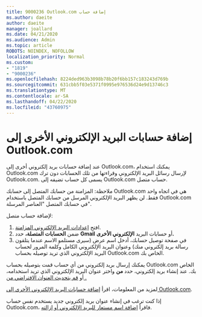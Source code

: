 ```yaml
---
title: 9000236 Outlook.com إضافة حساب
ms.author: daeite
author: daeite
manager: joallard
ms.date: 04/21/2020
ms.audience: Admin
ms.topic: article
ROBOTS: NOINDEX, NOFOLLOW
localization_priority: Normal
ms.custom:
- "1819"
- "9000236"
ms.openlocfilehash: 8224ded963b3098b78b20f6bb157c183243d769b
ms.sourcegitcommit: 631cbb5f03e5371f0995e976536d24e9d13746c3
ms.translationtype: MT
ms.contentlocale: ar-SA
ms.lasthandoff: 04/22/2020
ms.locfileid: "43760975"
---
```

# <a name="add-your-other-email-accounts-to-outlookcom"></a>إضافة حسابات البريد الإلكتروني الأخرى إلى Outlook.com

عند إضافة حسابات بريد إلكتروني أخرى إلى Outlook.com، يمكنك استخدام Outlook.com لإرسال رسائل البريد الإلكتروني وقراءتها من تلك الحسابات دون ترك Outlook.com. يسمى كل حساب تضيفه إلى Outlook.com حساب متصل.

ملاحظة: المزامنة من حسابك المتصل إلى حسابك Outlook.com هي في اتجاه واحد فقط. لن يظهر البريد الإلكتروني المرسل من حسابك المتصل باستخدام Outlook.com في حسابك المتصل "العناصر المرسلة".

لإضافة حساب متصل:

1. افتح [إعدادات البريد الإلكتروني المزامنة](https://go.microsoft.com/fwlink/?linkid=875264).
2. ضمن **الحسابات المتصلة،** حدد **Gmail** أو حسابات البريد **الإلكتروني الأخرى.**
3. في صفحة توصيل حسابك، أدخل اسم عرض (سيرى مستلمو الاسم عندما يتلقون رسالة بريد إلكتروني منك) وعنوان البريد الإلكتروني الكامل وكلمة المرور لحساب البريد الإلكتروني الذي تريد توصيله بحساب Outlook.com الخاص بك.

يمكنك إرسال بريد إلكتروني من أي حساب قمت بتوصيله بحساب Outlook.com الخاص بك. عند إنشاء بريد إلكتروني، حدد **من** واختر عنوان البريد الإلكتروني الذي تريد استخدامه، أو [قم بتحديث العنوان الافتراضي من .](https://go.microsoft.com/fwlink/?linkid=875264)

لمزيد من المعلومات، اقرأ [إضافة حسابات البريد الإلكتروني الأخرى إلى Outlook.com](https://support.office.com/article/c5224df4-5885-4e79-91ba-523aa743f0ba?wt.mc_id=Office_Outlook_com_Alchemy).

إذا كنت ترغب في إنشاء عنوان بريد إلكتروني جديد يستخدم نفس حساب Outlook.com، فاقرأ [إضافة اسم مستعار للبريد الإلكتروني أو إزالته](https://support.office.com/article/459b1989-356d-40fa-a689-8f285b13f1f2?wt.mc_id=Office_Outlook_com_Alchemy).